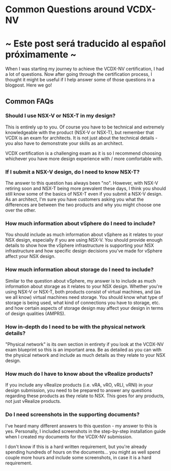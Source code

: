 # Common Questions around VCDX-NV

# ~ Este post será traducido al español próximamente ~

When I was starting my journey to achieve the VCDX-NV certification, I had a lot of questions. Now after going through the certification process, I thought it might be useful if I help answer some of those questions in a blogpost. Here we go!


## Common FAQs

### Should I use NSX-V or NSX-T in my design? 
This is entirely up to you. Of course you have to be technical and extremely knowledgeable with the product (NSX-V or NSX-T), but remember that VCDX is an exam for architects. It is not just about the technical details - you also have to demonstrate your skills as an architect.

VCDX certification is a challenging exam as it is so I recommend choosing whichever you have more design experience with / more comfortable with. 


### If I submit a NSX-V design, do I need to know NSX-T? 
The answer to this question has always been "no". However, with NSX-V retiring soon and NSX-T being more prevalent these days, I think you should still know some of the basics of NSX-T even if you submit a NSX-V design. As an architect, I'm sure you have customers asking you what the differences are between the two products and why you might choose one over the other. 


### How much information about vSphere do I need to include? 
You should include as much information about vSphere as it relates to your NSX design, especially if you are using NSX-V. You should provide enough details to show how the vSphere infrastructure is supporting your NSX infrastructure and how specific design decisions you've made for vSphere affect your NSX design.


### How much information about storage do I need to include? 
Similar to the question about vSphere, my answer is to include as much information about storage as it relates to your NSX design. Whether you're using NSX-V or NSX-T, both products consist of virtual machines, and (as we all know) virtual machines need storage. You should know what type of storage is being used, what kind of connections you have to storage, etc. and how certain aspects of storage design may affect your design in terms of design qualities (AMPRS). 


### How in-depth do I need to be with the physical network details? 
"Physical network" is its own section in entirety if you look at the VCDX-NV exam blueprint so this is an important area. Be as detailed as you can with the physical network and include as much details as they relate to your NSX design. 


### How much do I have to know about the vRealize products? 
If you include any vRealize products (i.e. vRA, vRO, vRLI, vRNI) in your design submission, you need to be prepared to answer any questions regarding these products as they relate to NSX. This goes for any products, not just vRealize products. 


### Do I need screenshots in the supporting documents?
I've heard many different answers to this question - my answer to this is yes. Personally, I included screenshots in the step-by-step installation guide when I created my documents for the VCDX-NV submission.

I don't know if this is a hard written requirement, but you're already spending hundreds of hours on the documents... you  might as well spend couple more hours and include some screenshots, in case it is a hard requirement.
